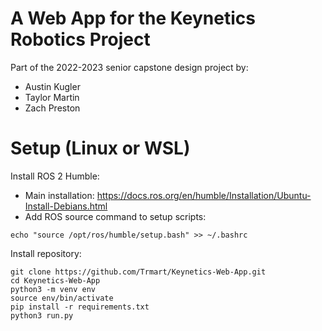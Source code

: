 # A Web App for the Keynetics Robotics Project

Part of the 2022-2023 senior capstone design project by:
* Austin Kugler
* Taylor Martin
* Zach Preston

# Setup (Linux or WSL)
Install ROS 2 Humble:
* Main installation: https://docs.ros.org/en/humble/Installation/Ubuntu-Install-Debians.html
* Add ROS source command to setup scripts:
```
echo "source /opt/ros/humble/setup.bash" >> ~/.bashrc
```

Install repository:
```
git clone https://github.com/Trmart/Keynetics-Web-App.git
cd Keynetics-Web-App
python3 -m venv env
source env/bin/activate
pip install -r requirements.txt
python3 run.py
```
